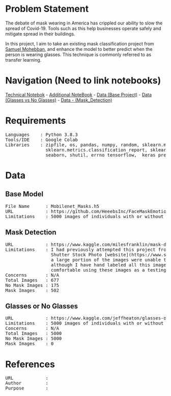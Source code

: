 # Problem Statement
The debate of mask wearing in America has crippled our ability to slow the spread of Covid-19. Tools such as this help businesses operate safely and mitigate spread in their buildings.

In this project, I aim to take an existing mask classification project from [Samuel Mohebban](https://github.com/HeeebsInc/FaceMaskEmotionDetection), and enhance the model to better predict when the person is wearing glasses. This technique is commonly referred to as transfer learning.

# Navigation (Need to link notebooks)

[Technical Notebok]() -
[Additional NoteBook]() -
[Data (Base Project)]() - 
[Data (Glasses vs No Glasses)]() - 
[Data - (Mask_Detection)]()

# Requirements
<pre>
Languages    : Python 3.8.3
Tools/IDE    : Google Colab
Libraries    : zipfile, os, pandas, numpy, random, sklearn.model_selection.train_test_split,
               sklearn.metrics.classification_report, sklearn.metrics.confusion_matrix,
               seaborn, shutil, errno tensorflow,  keras_preprocessing.image.ImageDataGenerator
</pre>

# Data
## Base Model
<pre>
File Name      : Mobilenet_Masks.h5
URL            : https://github.com/HeeebsInc/FaceMaskEmotionDetection/blob/master/ModelWeights/Mobilenet_Masks.h5
Limitations    : 5000 images of individuals with or without glasses
</pre>

## Mask Detection
<pre>
URL            : https://www.kaggle.com/milesfranklin/mask-detection
Limitations    : I had previously attempted this project from scratch and scraped the 
                 Shutter Stock Photo [website](https://www.shutterstock.com). Unfortunately,
                 a large portion of the images were unable to be uploaded to be Kaggle,
                 although I have hand labeled all this images from this set and I am 
                 comfortable using these images as a testing set.
Concerns       : N/A
Total Images   : 677
No Mask Images : 175
Mask Images    : 502
</pre>

## Glasses or No Glasses
<pre>
URL            : https://www.kaggle.com/jeffheaton/glasses-or-no-glasses
Limitations    : 5000 images of individuals with or without glasses
Concerns       : N/A
Total Images   : 5000
No Mask Images : 5000
Mask Images    : 0
</pre>


# References
<pre>
URL            : 
Author         :
Purpose        :
</pre>
